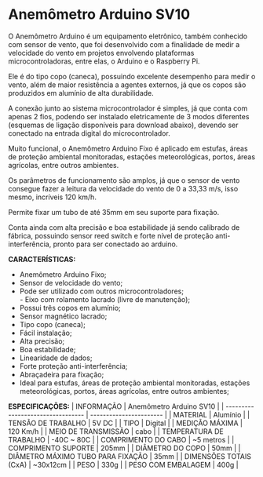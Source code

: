 # Anemômetro Arduino SV10

O Anemômetro Arduino é um equipamento eletrônico, também conhecido com sensor de vento, que foi desenvolvido com a finalidade de medir a velocidade do vento em projetos envolvendo plataformas microcontroladoras, entre elas, o Arduino e o Raspberry Pi.

Ele é do tipo copo (caneca), possuindo excelente desempenho para medir o vento, além de maior resistência a agentes externos, já que os copos são produzidos em alumínio de alta durabilidade.

A conexão junto ao sistema microcontrolador é simples, já que conta com apenas 2 fios, podendo ser instalado eletricamente de 3 modos diferentes (esquemas de ligação disponíveis para download abaixo), devendo ser conectado na entrada digital do microcontrolador.

Muito funcional, o Anemômetro Arduino Fixo é aplicado em estufas, áreas de proteção ambiental monitoradas, estações meteorológicas, portos, áreas agrícolas, entre outros ambientes.

Os parâmetros de funcionamento são amplos, já que o sensor de vento consegue fazer a leitura da velocidade do vento de 0 a 33,33 m/s, isso mesmo, incríveis 120 km/h.

Permite fixar um tubo de até 35mm em seu suporte para fixação.

Conta ainda com alta precisão e boa estabilidade já sendo calibrado de fábrica, possuindo sensor reed switch e forte nível de proteção anti-interferência, pronto para ser conectado ao arduino.

**CARACTERÍSTICAS:**
- Anemômetro Arduino Fixo;  
- Sensor de velocidade do vento;  
- Pode ser utilizado com outros microcontroladores;  
- Eixo com rolamento lacrado (livre de manutenção);  
- Possui três copos em alumínio;  
- Sensor magnético lacrado;  
- Tipo copo (caneca);  
- Fácil instalação;  
- Alta precisão;  
- Boa estabilidade;  
- Linearidade de dados;  
- Forte proteção anti-interferência;  
- Abraçadeira para fixação;  
- Ideal para estufas, áreas de proteção ambiental monitoradas, estações meteorológicas, portos, áreas agrícolas, entre outros ambientes;

**ESPECIFICAÇÕES:**
| INFORMAÇÃO                        | Anemômetro Arduino SV10 |
| --------------------------------- | ----------------------- |
| MATERIAL                          | Alumínio                |
| TENSÃO DE TRABALHO                | 5V DC                   |
| TIPO                              | Digital                 |
| MEDIÇÃO MÁXIMA                    | 120 Km/h                |
| MEIO DE TRANSMISSÃO               | cabo                    |
| TEMPERATURA DE TRABALHO           | -40C ~ 80C              |
| COMPRIMENTO DO CABO               | ~5 metros               |
| COMPRIMENTO SUPORTE               | 205mm                   |
| DIÂMETRO DO COPO                  | 50mm                    |
| DIÂMETRO MÁXIMO TUBO PARA FIXAÇÃO | 35mm                    |
| DIMENSÕES TOTAIS (CxA)            | ~30x12cm                |
| PESO                              | 330g                    |
| PESO COM EMBALAGEM                | 400g                    |

